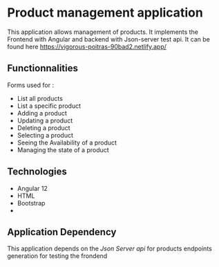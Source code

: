 # Product management application

This application allows management of products. It implements the Frontend with Angular and backend with Json-server test api.
It can be found here https://vigorous-poitras-90bad2.netlify.app/

## Functionnalities

Forms used for :
- List all products
- List a specific product
- Adding a product
- Updating a product
- Deleting a product
- Selecting a product
- Seeing the Availability of a product
- Managing the state of a product

## Technologies

- Angular 12
- HTML
- Bootstrap
- 
## Application Dependency

  This application depends on the _Json Server api_ for products endpoints generation for testing the frondend
